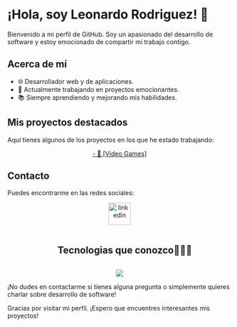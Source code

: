 # ¡Hola, soy Leonardo Rodriguez! 👋

Bienvenido a mi perfil de GitHub. Soy un apasionado del desarrollo de software y estoy emocionado de compartir mi trabajo contigo.

## Acerca de mí
- 🌐 Desarrollador web y de aplicaciones.
- 💼 Actualmente trabajando en proyectos emocionantes.
- 📚 Siempre aprendiendo y mejorando mis habilidades.

## Mis proyectos destacados
Aquí tienes algunos de los proyectos en los que he estado trabajando:
<p align="center">
  <a href="https://client-elb79yb58-leonardorodriguez22.vercel.app">- 🚀 [Video Games]</a>
</p>

## Contacto
Puedes encontrarme en las redes sociales:
<p align="center">
<a href="https://www.linkedin.com/in/leonardo-rodriguez-803560241" target="blank"><img align="center" src="https://user-images.githubusercontent.com/88904952/234979284-68c11d7f-1acc-4f0c-ac78-044e1037d7b0.png" alt="linkedin" height="50" width="50" /></a>
</p>


<!--h1 without bottom border-->
<div id="user-content-toc">
  <ul align="center">
    <summary><h2 style="display: inline-block">Tecnologias que conozco👨🏻‍💻</h2></summary>
  </ul>
</div>
<!--tech stack icons-->
<p align="center">
  <a href="https://skillicons.dev">
    <img src="https://skillicons.dev/icons?i=git,css,discord,express,figma,firebase,github,html,js,nextjs,nodejs,postman,react,redux,tailwind,ts,vscode,prisma,python&perline=14" />
  </a>
</p>


¡No dudes en contactarme si tienes alguna pregunta o simplemente quieres charlar sobre desarrollo de software!


Gracias por visitar mi perfil. ¡Espero que encuentres interesantes mis proyectos!


